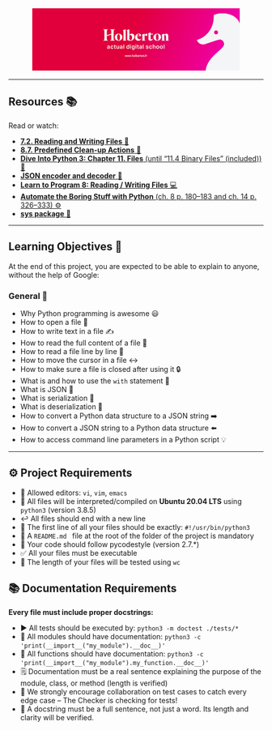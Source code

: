 <div align="center"><img src="https://github.com/ksyv/holbertonschool-web_front_end/blob/main/baniere_holberton.png"></div>

---

## Resources 📚

Read or watch:

- [**7.2. Reading and Writing Files** 📝](https://docs.python.org/3/tutorial/inputoutput.html#reading-and-writing-files)
- [**8.7. Predefined Clean-up Actions** 🧹](https://docs.python.org/3/tutorial/errors.html#predefined-clean-up-actions)
- [**Dive Into Python 3: Chapter 11. Files** (until “11.4 Binary Files” (included)) 🐍](https://histo.ucsf.edu/BMS270/diveintopython3-r802.pdf)
- [**JSON encoder and decoder** 🔄](https://docs.python.org/3/library/json.html)
- [**Learn to Program 8: Reading / Writing Files** 💻](https://www.youtube.com/watch?v=EukxMIsNeqU&ab_channel=DerekBanas)
- [**Automate the Boring Stuff with Python** (ch. 8 p. 180–183 and ch. 14 p. 326–333) ⚙️](https://automatetheboringstuff.com/)
- [**sys package** 🚀](https://docs.python.org/3/library/sys.html)

---

## Learning Objectives 🎯

At the end of this project, you are expected to be able to explain to anyone, without the help of Google:

### General 🌟

- Why Python programming is awesome 😃
- How to open a file 📂
- How to write text in a file ✍️
- How to read the full content of a file 📖
- How to read a file line by line 📑
- How to move the cursor in a file ↔️
- How to make sure a file is closed after using it 🔒
- What is and how to use the `with` statement 🤝
- What is JSON 🔣
- What is serialization 🔀
- What is deserialization 🔄
- How to convert a Python data structure to a JSON string ➡️
- How to convert a JSON string to a Python data structure ⬅️
- How to access command line parameters in a Python script 💡


---

## ⚙️ Project Requirements

- 🔧 Allowed editors: `vi`, `vim`, `emacs`
- 🐍 All files will be interpreted/compiled on **Ubuntu 20.04 LTS** using `python3` (version 3.8.5)
- ↩️ All files should end with a new line
- 📄 The first line of all your files should be exactly: `#!/usr/bin/python3`
- 📄 A ```README.md ``` file at the root of the folder of the project is mandatory
- 🎯 Your code should follow pycodestyle (version 2.7.*)
- ✅ All your files must be executable
- 📏 The length of your files will be tested using ``` wc ```

## 📚 Documentation Requirements

**Every file must include proper docstrings:**

- ▶️ All tests should be executed by: `python3 -m doctest ./tests/*`
- 📖 All modules should have documentation: `python3 -c 'print(__import__("my_module").__doc__)'`
- 📖 All functions should have documentation: `python3 -c 'print(__import__("my_module").my_function.__doc__)'`
- 🗒️ Documentation must be a real sentence explaining the purpose of the module, class, or method (length is verified)
- 🤝 We strongly encourage collaboration on test cases to catch every edge case – The Checker is checking for tests!
- 📌 A docstring must be a full sentence, not just a word. Its length and clarity will be verified.
